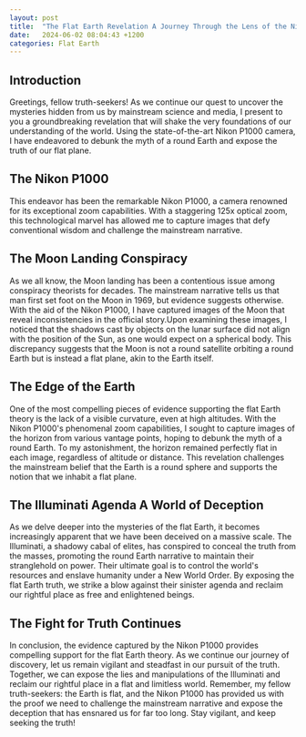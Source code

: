 ```yaml
---
layout: post
title:  "The Flat Earth Revelation A Journey Through the Lens of the Nikon P1000"
date:   2024-06-02 08:04:43 +1200
categories: Flat Earth
---
```


## Introduction
Greetings, fellow truth-seekers! As we continue our quest to uncover the mysteries hidden from us by mainstream science and media, I present to you a groundbreaking revelation that will shake the very foundations of our understanding of the world. Using the state-of-the-art Nikon P1000 camera, I have endeavored to debunk the myth of a round Earth and expose the truth of our flat plane.

## The Nikon P1000
This endeavor has been the remarkable Nikon P1000, a camera renowned for its exceptional zoom capabilities. With a staggering 125x optical zoom, this technological marvel has allowed me to capture images that defy conventional wisdom and challenge the mainstream narrative.

## The Moon Landing Conspiracy
As we all know, the Moon landing has been a contentious issue among conspiracy theorists for decades. The mainstream narrative tells us that man first set foot on the Moon in 1969, but evidence suggests otherwise. With the aid of the Nikon P1000, I have captured images of the Moon that reveal inconsistencies in the official story.Upon examining these images, I noticed that the shadows cast by objects on the lunar surface did not align with the position of the Sun, as one would expect on a spherical body. This discrepancy suggests that the Moon is not a round satellite orbiting a round Earth but is instead a flat plane, akin to the Earth itself.

## The Edge of the Earth 
One of the most compelling pieces of evidence supporting the flat Earth theory is the lack of a visible curvature, even at high altitudes. With the Nikon P1000's phenomenal zoom capabilities, I sought to capture images of the horizon from various vantage points, hoping to debunk the myth of a round Earth. To my astonishment, the horizon remained perfectly flat in each image, regardless of altitude or distance. This revelation challenges the mainstream belief that the Earth is a round sphere and supports the notion that we inhabit a flat plane.

## The Illuminati Agenda A World of Deception
As we delve deeper into the mysteries of the flat Earth, it becomes increasingly apparent that we have been deceived on a massive scale. The Illuminati, a shadowy cabal of elites, has conspired to conceal the truth from the masses, promoting the round Earth narrative to maintain their stranglehold on power. Their ultimate goal is to control the world's resources and enslave humanity under a New World Order. By exposing the flat Earth truth, we strike a blow against their sinister agenda and reclaim our rightful place as free and enlightened beings.

## The Fight for Truth Continues
In conclusion, the evidence captured by the Nikon P1000 provides compelling support for the flat Earth theory. As we continue our journey of discovery, let us remain vigilant and steadfast in our pursuit of the truth. Together, we can expose the lies and manipulations of the Illuminati and reclaim our rightful place in a flat and limitless world. Remember, my fellow truth-seekers: the Earth is flat, and the Nikon P1000 has provided us with the proof we need to challenge the mainstream narrative and expose the deception that has ensnared us for far too long. Stay vigilant, and keep seeking the truth!



